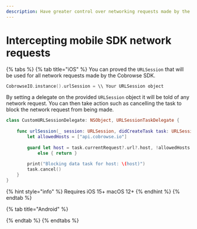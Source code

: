 ```yaml
---
description: Have greater control over networking requests made by the mobile SDKs.
---
```


# Intercepting mobile SDK network requests

{% tabs %}
{% tab title="iOS" %}
You can proved the `URLSession` that will be used for all network requests made by the Cobrowse SDK.

```swift
CobrowseIO.instance().urlSession = \\ Your URLSession object
```

By setting a delegate on the provided `URLSession` object it will be told of any network request. You can then take action such as cancelling the task to block the network request from being made.

```swift
class CustomURLSessionDelegate: NSObject, URLSessionTaskDelegate {
    
    func urlSession(_ session: URLSession, didCreateTask task: URLSessionTask) {
        let allowedHosts = ["api.cobrowse.io"]
        
        guard let host = task.currentRequest?.url?.host, !allowedHosts.contains(host)
            else { return }
        
        print("Blocking data task for host: \(host)")
        task.cancel()
    }
}
```

{% hint style="info" %}
Requires iOS 15+ macOS 12+
{% endhint %}
{% endtab %}

{% tab title="Android" %}

{% endtab %}
{% endtabs %}



